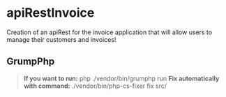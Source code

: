 # apiRestInvoice

Creation of an apiRest for the invoice application that will allow users to manage their customers and invoices!

## GrumpPhp

> **If you want to run:** php ./vendor/bin/grumphp run
> **Fix automatically with command:** ./vendor/bin/php-cs-fixer fix src/
